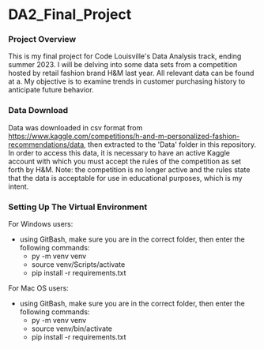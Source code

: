 # DA2_Final_Project

### Project Overview

This is my final project for Code Louisville's Data Analysis track, ending summer 2023. I will be delving into some data sets from a competition hosted by retail fashion brand H&M last year. All relevant data can be found at a. My objective is to examine trends in customer purchasing history to anticipate future behavior.


### Data Download

Data was downloaded in csv format from https://www.kaggle.com/competitions/h-and-m-personalized-fashion-recommendations/data, then extracted to the 'Data' folder in this repository. In order to access this data, it is necessary to have an active Kaggle account with which you must accept the rules of the competition as set forth by H&M. Note: the competition is no longer active and the rules state that the data is acceptable for use in educational purposes, which is my intent. 


### Setting Up The Virtual Environment

For Windows users: 
  - using GitBash, make sure you are in the correct folder, then enter the following commands:
    -  py -m venv venv
    -  source venv/Scripts/activate
    -  pip install -r requirements.txt
   
For Mac OS users:
  - using GitBash, make sure you are in the correct folder, then enter the following commands:
    -  py -m venv venv
    -  source venv/bin/activate
    -  pip install -r requirements.txt
    
